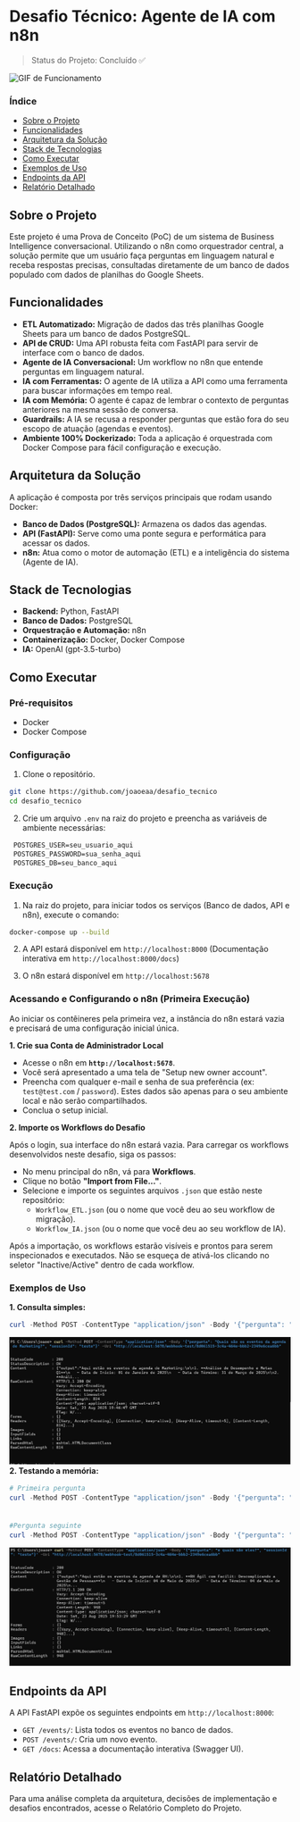 # Desafio Técnico: Agente de IA com n8n

> Status do Projeto: Concluído ✅

![GIF de Funcionamento](.assets/funcionamento.gif)

###  Índice
* [Sobre o Projeto](#-sobre-o-projeto)
* [Funcionalidades](#-funcionalidades)
* [Arquitetura da Solução](#-arquitetura-da-solução)
* [Stack de Tecnologias](#-stack-de-tecnologias)
* [Como Executar](#-como-executar)
* [Exemplos de Uso](#-exemplos-de-uso)
* [Endpoints da API](#-endpoints-da-api)
* [Relatório Detalhado](#-relatório-detalhado)


##  Sobre o Projeto
Este projeto é uma Prova de Conceito (PoC) de um sistema de Business Intelligence conversacional. Utilizando o n8n como orquestrador central, a solução permite que um usuário faça perguntas em linguagem natural e receba respostas precisas, consultadas diretamente de um banco de dados populado com dados de planilhas do Google Sheets.

##  Funcionalidades
- **ETL Automatizado:** Migração de dados das três planilhas Google Sheets para um banco de dados PostgreSQL.
- **API de CRUD:** Uma API robusta feita com FastAPI para servir de interface com o banco de dados.
- **Agente de IA Conversacional:** Um workflow no n8n que entende perguntas em linguagem natural.
- **IA com Ferramentas:** O agente de IA utiliza a API como uma ferramenta para buscar informações em tempo real.
- **IA com Memória:** O agente é capaz de lembrar o contexto de perguntas anteriores na mesma sessão de conversa.
- **Guardrails:** A IA se recusa a responder perguntas que estão fora do seu escopo de atuação (agendas e eventos).
- **Ambiente 100% Dockerizado:** Toda a aplicação é orquestrada com Docker Compose para fácil configuração e execução.

##  Arquitetura da Solução
A aplicação é composta por três serviços principais que rodam usando Docker:
* **Banco de Dados (PostgreSQL):** Armazena os dados das agendas.
* **API (FastAPI):** Serve como uma ponte segura e performática para acessar os dados.
* **n8n:** Atua como o motor de automação (ETL) e a inteligência do sistema (Agente de IA).

##  Stack de Tecnologias
* **Backend:** Python, FastAPI
* **Banco de Dados:** PostgreSQL
* **Orquestração e Automação:** n8n
* **Containerização:** Docker, Docker Compose
* **IA:** OpenAI (gpt-3.5-turbo)

##  Como Executar
### Pré-requisitos
* Docker
* Docker Compose

### Configuração
1. Clone o repositório.
```sh
git clone https://github.com/joaoeaa/desafio_tecnico
cd desafio_tecnico
```
2. Crie um arquivo `.env` na raiz do projeto e preencha as variáveis de ambiente necessárias:
```
 POSTGRES_USER=seu_usuario_aqui
 POSTGRES_PASSWORD=sua_senha_aqui
 POSTGRES_DB=seu_banco_aqui
 ```

### Execução

1. Na raiz do projeto, para iniciar todos os serviços (Banco de dados, API e n8n), execute o comando:
```sh
docker-compose up --build
```

2. A API estará disponível em `http://localhost:8000` (Documentação interativa em `http://localhost:8000/docs`)

3. O n8n estará disponível em `http://localhost:5678`

### Acessando e Configurando o n8n (Primeira Execução)

Ao iniciar os contêineres pela primeira vez, a instância do n8n estará vazia e precisará de uma configuração inicial única.

**1. Crie sua Conta de Administrador Local**

* Acesse o n8n em **`http://localhost:5678`**.
* Você será apresentado a uma tela de "Setup new owner account".
* Preencha com qualquer e-mail e senha de sua preferência (ex: `test@test.com` / `password`). Estes dados são apenas para o seu ambiente local e não serão compartilhados.
* Conclua o setup inicial.

**2. Importe os Workflows do Desafio**

Após o login, sua interface do n8n estará vazia. Para carregar os workflows desenvolvidos neste desafio, siga os passos:

* No menu principal do n8n, vá para **Workflows**.
* Clique no botão **"Import from File..."**.
* Selecione e importe os seguintes arquivos `.json` que estão neste repositório:
    * `Workflow_ETL.json` (ou o nome que você deu ao seu workflow de migração).
    * `Workflow_IA.json` (ou o nome que você deu ao seu workflow de IA).

Após a importação, os workflows estarão visíveis e prontos para serem inspecionados e executados. Não se esqueça de ativá-los clicando no seletor "Inactive/Active" dentro de cada workflow.

### Exemplos de Uso
**1. Consulta simples:**
```powershell
curl -Method POST -ContentType "application/json" -Body '{"pergunta": "Quais são os eventos da agenda de Marketing?", "sessionId": "teste"}' -Uri "http://localhost:5678/webhook-test/8d061515-3c4a-464e-bbb2-2349e6cea6bb"
```
![Output consulta simples](.assets/simples.jpg)
**2. Testando a memória:**
```powershell
# Primeira pergunta
curl -Method POST -ContentType "application/json" -Body '{"pergunta": "Quantos eventos de RH existem?", "sessionId": "teste"}' -Uri "http://localhost:5678/webhook-test/8d061515-3c4a-464e-bbb2-2349e6cea6bb"


#Pergunta seguinte
curl -Method POST -ContentType "application/json" -Body '{"pergunta": "e quais são eles?", "sessionId": "teste"}' -Uri "http://localhost:5678/webhook-test/8d061515-3c4a-464e-bbb2-2349e6cea6bb"
```
![Output segunda pergunta](.assets/pergunta_dois.jpg)
## Endpoints da API
A API FastAPI expõe os seguintes endpoints em `http://localhost:8000`:
* `GET /events/`: Lista todos os eventos no banco de dados.
* `POST /events/`: Cria um novo evento.
* `GET /docs`: Acessa a documentação interativa (Swagger UI).

##  Relatório Detalhado
Para uma análise completa da arquitetura, decisões de implementação e desafios encontrados, acesse o Relatório Completo do Projeto.